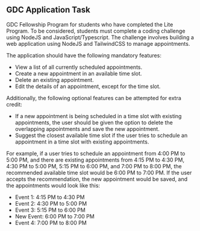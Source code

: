 ## GDC Application Task

GDC Fellowship Program for students who have completed the Lite Program. To be considered, students must complete a coding challenge using NodeJS and JavaScript/Typescript. The challenge involves building a web application using NodeJS and TailwindCSS to manage appointments.

The application should have the following mandatory features:

-   View a list of all currently scheduled appointments.
-   Create a new appointment in an available time slot.
-   Delete an existing appointment.
-   Edit the details of an appointment, except for the time slot.

Additionally, the following optional features can be attempted for extra credit:

-   If a new appointment is being scheduled in a time slot with existing appointments, the user should be given the option to delete the overlapping appointments and save the new appointment.
-   Suggest the closest available time slot if the user tries to schedule an appointment in a time slot with existing appointments.

For example, if a user tries to schedule an appointment from 4:00 PM to 5:00 PM, and there are existing appointments from 4:15 PM to 4:30 PM, 4:30 PM to 5:00 PM, 5:15 PM to 6:00 PM, and 7:00 PM to 8:00 PM, the recommended available time slot would be 6:00 PM to 7:00 PM. If the user accepts the recommendation, the new appointment would be saved, and the appointments would look like this:

-   Event 1: 4:15 PM to 4:30 PM
-   Event 2: 4:30 PM to 5:00 PM
-   Event 3: 5:15 PM to 6:00 PM
-   New Event: 6:00 PM to 7:00 PM
-   Event 4: 7:00 PM to 8:00 PM
